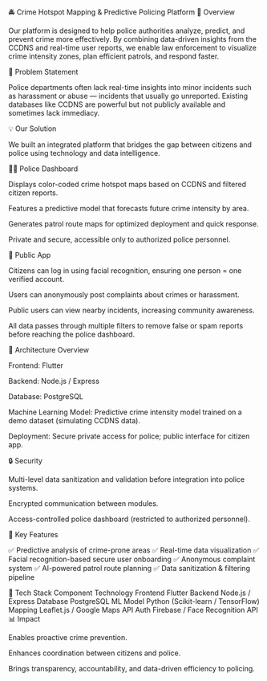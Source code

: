 🚔 Crime Hotspot Mapping & Predictive Policing Platform
📌 Overview

Our platform is designed to help police authorities analyze, predict, and prevent crime more effectively.
By combining data-driven insights from the CCDNS and real-time user reports, we enable law enforcement to visualize crime intensity zones, plan efficient patrols, and respond faster.

🧠 Problem Statement

Police departments often lack real-time insights into minor incidents such as harassment or abuse — incidents that usually go unreported. Existing databases like CCDNS are powerful but not publicly available and sometimes lack immediacy.

💡 Our Solution

We built an integrated platform that bridges the gap between citizens and police using technology and data intelligence.

👮‍♂️ Police Dashboard

Displays color-coded crime hotspot maps based on CCDNS and filtered citizen reports.

Features a predictive model that forecasts future crime intensity by area.

Generates patrol route maps for optimized deployment and quick response.

Private and secure, accessible only to authorized police personnel.

📱 Public App

Citizens can log in using facial recognition, ensuring one person = one verified account.

Users can anonymously post complaints about crimes or harassment.

Public users can view nearby incidents, increasing community awareness.

All data passes through multiple filters to remove false or spam reports before reaching the police dashboard.

🧩 Architecture Overview

Frontend: Flutter

Backend: Node.js / Express

Database: PostgreSQL

Machine Learning Model: Predictive crime intensity model trained on a demo dataset (simulating CCDNS data).

Deployment: Secure private access for police; public interface for citizen app.

🔒 Security

Multi-level data sanitization and validation before integration into police systems.

Encrypted communication between modules.

Access-controlled police dashboard (restricted to authorized personnel).

🚀 Key Features

✅ Predictive analysis of crime-prone areas
✅ Real-time data visualization
✅ Facial recognition-based secure user onboarding
✅ Anonymous complaint system
✅ AI-powered patrol route planning
✅ Data sanitization & filtering pipeline

🧰 Tech Stack
Component	Technology
Frontend	Flutter
Backend	Node.js / Express
Database	PostgreSQL
ML Model	Python (Scikit-learn / TensorFlow)
Mapping	Leaflet.js / Google Maps API
Auth	Firebase / Face Recognition API
📊 Impact

Enables proactive crime prevention.

Enhances coordination between citizens and police.

Brings transparency, accountability, and data-driven efficiency to policing.
